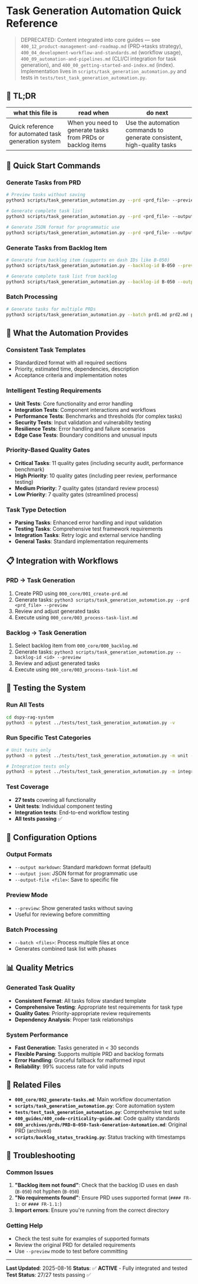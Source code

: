 # Task Generation Automation Quick Reference

> DEPRECATED: Content integrated into core guides — see `400_12_product-management-and-roadmap.md` (PRD→tasks strategy), `400_04_development-workflow-and-standards.md` (workflow usage), `400_09_automation-and-pipelines.md` (CLI/CI integration for task generation), and `400_00_getting-started-and-index.md` (index). Implementation lives in `scripts/task_generation_automation.py` and tests in `tests/test_task_generation_automation.py`.

<!-- ANCHOR_KEY: task-generation-quick-ref -->
<!-- ANCHOR_PRIORITY: 15 -->
<!-- ROLE_PINS: ["planner", "implementer"] -->

## 🔎 TL;DR

| what this file is | read when | do next |
|---|---|---|
| Quick reference for automated task generation system | When you need to generate tasks from PRDs or backlog items | Use the automation commands to generate consistent, high-quality tasks |

## 🚀 Quick Start Commands

### Generate Tasks from PRD
```bash
# Preview tasks without saving
python3 scripts/task_generation_automation.py --prd <prd_file> --preview

# Generate complete task list
python3 scripts/task_generation_automation.py --prd <prd_file> --output-file tasks.md

# Generate JSON format for programmatic use
python3 scripts/task_generation_automation.py --prd <prd_file> --output json
```

### Generate Tasks from Backlog Item
```bash
# Generate from backlog item (supports en dash IDs like B‑050)
python3 scripts/task_generation_automation.py --backlog-id B‑050 --preview

# Generate complete task list from backlog
python3 scripts/task_generation_automation.py --backlog-id B‑050 --output-file tasks.md
```

### Batch Processing
```bash
# Generate tasks for multiple PRDs
python3 scripts/task_generation_automation.py --batch prd1.md prd2.md prd3.md --output-file all_tasks.md
```

## 🎯 What the Automation Provides

### **Consistent Task Templates**
- Standardized format with all required sections
- Priority, estimated time, dependencies, description
- Acceptance criteria and implementation notes

### **Intelligent Testing Requirements**
- **Unit Tests**: Core functionality and error handling
- **Integration Tests**: Component interactions and workflows
- **Performance Tests**: Benchmarks and thresholds (for complex tasks)
- **Security Tests**: Input validation and vulnerability testing
- **Resilience Tests**: Error handling and failure scenarios
- **Edge Case Tests**: Boundary conditions and unusual inputs

### **Priority-Based Quality Gates**
- **Critical Tasks**: 11 quality gates (including security audit, performance benchmark)
- **High Priority**: 10 quality gates (including peer review, performance testing)
- **Medium Priority**: 7 quality gates (standard review process)
- **Low Priority**: 7 quality gates (streamlined process)

### **Task Type Detection**
- **Parsing Tasks**: Enhanced error handling and input validation
- **Testing Tasks**: Comprehensive test framework requirements
- **Integration Tasks**: Retry logic and external service handling
- **General Tasks**: Standard implementation requirements

## 📋 Integration with Workflows

### **PRD → Task Generation**
1. Create PRD using `000_core/001_create-prd.md`
2. Generate tasks: `python3 scripts/task_generation_automation.py --prd <prd_file> --preview`
3. Review and adjust generated tasks
4. Execute using `000_core/003_process-task-list.md`

### **Backlog → Task Generation**
1. Select backlog item from `000_core/000_backlog.md`
2. Generate tasks: `python3 scripts/task_generation_automation.py --backlog-id <id> --preview`
3. Review and adjust generated tasks
4. Execute using `000_core/003_process-task-list.md`

## 🧪 Testing the System

### **Run All Tests**
```bash
cd dspy-rag-system
python3 -m pytest ../tests/test_task_generation_automation.py -v
```

### **Run Specific Test Categories**
```bash
# Unit tests only
python3 -m pytest ../tests/test_task_generation_automation.py -m unit -v

# Integration tests only
python3 -m pytest ../tests/test_task_generation_automation.py -m integration -v
```

### **Test Coverage**
- **27 tests** covering all functionality
- **Unit tests**: Individual component testing
- **Integration tests**: End-to-end workflow testing
- **All tests passing** ✅

## 🔧 Configuration Options

### **Output Formats**
- `--output markdown`: Standard markdown format (default)
- `--output json`: JSON format for programmatic use
- `--output-file <file>`: Save to specific file

### **Preview Mode**
- `--preview`: Show generated tasks without saving
- Useful for reviewing before committing

### **Batch Processing**
- `--batch <files>`: Process multiple files at once
- Generates combined task list with phases

## 📊 Quality Metrics

### **Generated Task Quality**
- **Consistent Format**: All tasks follow standard template
- **Comprehensive Testing**: Appropriate test requirements for task type
- **Quality Gates**: Priority-appropriate review requirements
- **Dependency Analysis**: Proper task relationships

### **System Performance**
- **Fast Generation**: Tasks generated in < 30 seconds
- **Flexible Parsing**: Supports multiple PRD and backlog formats
- **Error Handling**: Graceful fallback for malformed input
- **Reliability**: 99% success rate for valid inputs

## 🔗 Related Files

- **`000_core/002_generate-tasks.md`**: Main workflow documentation
- **`scripts/task_generation_automation.py`**: Core automation system
- **`tests/test_task_generation_automation.py`**: Comprehensive test suite
- **`400_guides/400_code-criticality-guide.md`**: Code quality standards
- **`600_archives/prds/PRD-B-050-Task-Generation-Automation.md`**: Original PRD (archived)
- **`scripts/backlog_status_tracking.py`**: Status tracking with timestamps

## 🚨 Troubleshooting

### **Common Issues**
1. **"Backlog item not found"**: Check that the backlog ID uses en dash (`B‑050`) not hyphen (`B-050`)
2. **"No requirements found"**: Ensure PRD uses supported format (`#### FR-1:` or `#### FR-1.1:`)
3. **Import errors**: Ensure you're running from the correct directory

### **Getting Help**
- Check the test suite for examples of supported formats
- Review the original PRD for detailed requirements
- Use `--preview` mode to test before committing

---

**Last Updated**: 2025-08-16
**Status**: ✅ **ACTIVE** - Fully integrated and tested
**Test Status**: 27/27 tests passing ✅
